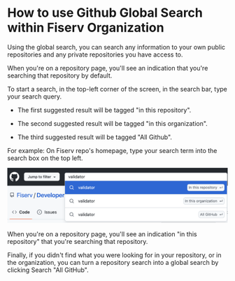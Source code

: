 # How to use Github Global Search within Fiserv Organization

Using the global search, you can search any information to your own public repositories and any private repositories you have access to.

When you're on a repository page, you'll see an indication that you're searching that repository by default. 

To start a search, in the top-left corner of the screen, in the search bar, type your search query.

- The first suggested result will be tagged "in this repository". 

- The second suggested result will be tagged "in this organization".

- The third suggested result will be tagged "All Github".

For example: On Fiserv repo's homepage, type your search term into the search box on the top left. 

![global search](assets/images/globalsearch.png)

When you're on a repository page, you'll see an indication "in this repository" that you're searching that repository. 

Finally, if you didn't find what you were looking for in your repository, or in the organization, you can turn a repository search into a global search by clicking Search "All GitHub".

